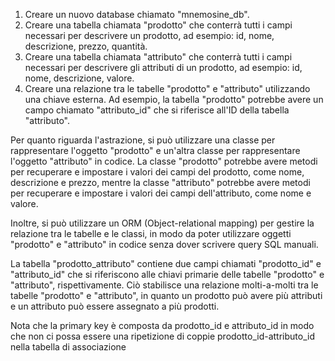 1. Creare un nuovo database chiamato "mnemosine_db".
2. Creare una tabella chiamata "prodotto" che conterrà tutti i campi necessari per descrivere un prodotto, ad esempio: id, nome, descrizione, prezzo, quantità.
3. Creare una tabella chiamata "attributo" che conterrà tutti i campi necessari per descrivere gli attributi di un prodotto, ad esempio: id, nome, descrizione, valore.
4. Creare una relazione tra le tabelle "prodotto" e "attributo" utilizzando una chiave esterna. Ad esempio, la tabella "prodotto" potrebbe avere un campo chiamato "attributo_id" che si riferisce all'ID della tabella "attributo".

Per quanto riguarda l'astrazione, si può utilizzare una classe per rappresentare l'oggetto "prodotto" e un'altra classe per rappresentare l'oggetto "attributo" in codice. La classe "prodotto" potrebbe avere metodi per recuperare e impostare i valori dei campi del prodotto, come nome, descrizione e prezzo, mentre la classe "attributo" potrebbe avere metodi per recuperare e impostare i valori dei campi dell'attributo, come nome e valore.

Inoltre, si può utilizzare un ORM (Object-relational mapping) per gestire la relazione tra le tabelle e le classi, in modo da poter utilizzare oggetti "prodotto" e "attributo" in codice senza dover scrivere query SQL manuali.

La tabella "prodotto_attributo" contiene due campi chiamati "prodotto_id" e "attributo_id" che si riferiscono alle chiavi primarie delle tabelle "prodotto" e "attributo", rispettivamente. Ciò stabilisce una relazione molti-a-molti tra le tabelle "prodotto" e "attributo", in quanto un prodotto può avere più attributi e un attributo può essere assegnato a più prodotti.

Nota che la primary key è composta da prodotto_id e attributo_id in modo che non ci possa essere una ripetizione di coppie prodotto_id-attributo_id nella tabella di associazione